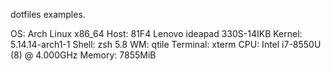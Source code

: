 dotfiles examples.

OS: Arch Linux x86_64
Host: 81F4 Lenovo ideapad 330S-14IKB
Kernel: 5.14.14-arch1-1
Shell: zsh 5.8
WM: qtile
Terminal: xterm
CPU: Intel i7-8550U (8) @ 4.000GHz
Memory: 7855MiB

